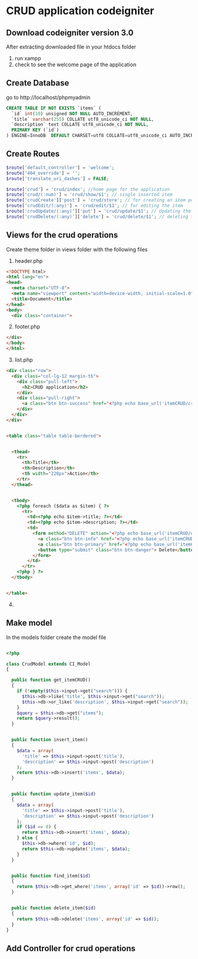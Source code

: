 # CRUD application codeigniter

## Download codeigniter version 3.0
After extracting downloaded file in your htdocs folder
1. run xampp
2. check to see the welcome page of the application 

## Create Database

go to http://localhost/phpmyadmin

```sql
CREATE TABLE IF NOT EXISTS `items` (
  `id` int(10) unsigned NOT NULL AUTO_INCREMENT,
  `title` varchar(255) COLLATE utf8_unicode_ci NOT NULL,
  `description` text COLLATE utf8_unicode_ci NOT NULL,
  PRIMARY KEY (`id`)
) ENGINE=InnoDB  DEFAULT CHARSET=utf8 COLLATE=utf8_unicode_ci AUTO_INCREMENT=16 ;

```

## Create Routes


```php
$route['default_controller'] = 'welcome';
$route['404_override'] = '';
$route['translate_uri_dashes'] = FALSE;

$route['crud'] = 'crud/index'; //home page for the application
$route['crud/(:num)'] = 'crud/show/$1'; // single inserted item
$route['crudCreate']['post'] = 'crud/store'; // for creating an item post
$route['crudEdit/(:any)'] = 'crud/edit/$1'; // for editing the item
$route['crudUpdate/(:any)']['put'] = 'crud/update/$1'; // Updating the item
$route['crudDelete/(:any)']['delete'] = 'crud/delete/$1'; // deleting the item
```

## Views for the crud operations

Create theme folder in views folder with the following files

1. header.php
```html
<!DOCTYPE html>
<html lang="en">
<head>
  <meta charset="UTF-8">
  <meta name="viewport" content="width=device-width, initial-scale=1.0">
  <title>Document</title>
</head>
<body>
  <div class="container">
```

2. footer.php

```html
</div>
</body>
</html>
```

3. list.php

```html
<div class="row">
  <div class="col-lg-12 margin-tb">
    <div class="pull-left">
      <h2>CRUD application</h2>
    </div>
    <div class="pull-right">
      <a class="btn btn-success" href="<?php echo base_url('itemCRUD/create') ?>"> Create New Item</a>
    </div>
  </div>
</div>


<table class="table table-bordered">


  <thead>
    <tr>
      <th>Title</th>
      <th>Description</th>
      <th width="220px">Action</th>
    </tr>
  </thead>


  <tbody>
    <?php foreach ($data as $item) { ?>
      <tr>
        <td><?php echo $item->title; ?></td>
        <td><?php echo $item->description; ?></td>
        <td>
          <form method="DELETE" action="<?php echo base_url('itemCRUD/delete/' . $item->id); ?>">
            <a class="btn btn-info" href="<?php echo base_url('itemCRUD/' . $item->id) ?>"> show</a>
            <a class="btn btn-primary" href="<?php echo base_url('itemCRUD/edit/' . $item->id) ?>"> Edit</a>
            <button type="submit" class="btn btn-danger"> Delete</button>
          </form>
        </td>
      </tr>
    <?php } ?>
  </tbody>


</table>
```

4. 

## Make model 

In the models folder create the model file

```php

<?php

class CrudModel extends CI_Model
{

  public function get_itemCRUD()
  {
    if (!empty($this->input->get("search"))) {
      $this->db->like('title', $this->input->get("search"));
      $this->db->or_like('description', $this->input->get("search"));
    }
    $query = $this->db->get("items");
    return $query->result();
  }


  public function insert_item()
  {
    $data = array(
      'title' => $this->input->post('title'),
      'description' => $this->input->post('description')
    );
    return $this->db->insert('items', $data);
  }


  public function update_item($id)
  {
    $data = array(
      'title' => $this->input->post('title'),
      'description' => $this->input->post('description')
    );
    if ($id == 0) {
      return $this->db->insert('items', $data);
    } else {
      $this->db->where('id', $id);
      return $this->db->update('items', $data);
    }
  }


  public function find_item($id)
  {
    return $this->db->get_where('items', array('id' => $id))->row();
  }


  public function delete_item($id)
  {
    return $this->db->delete('items', array('id' => $id));
  }
}


```

## Add Controller for crud operations


